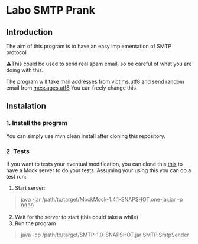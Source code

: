 # Labo SMTP Prank
##  Introduction
The aim of this program is to have an easy implementation of SMTP protocol

⚠️This could be used to send real spam email, so be careful of what you are doing with this.

The program will take mail addresses from [victims.utf8](config/victims.utf8) and send random email from [messages.utf8](config/messages.utf8)
You can freely change this.

## Instalation

### 1. Install the program
You can simply use mvn clean install after cloning this repository.

### 2. Tests
If you want to tests your eventual modification, you can clone this  [this](https://github.com/DominiqueComte/MockMock) 
to have a Mock server to do your tests. Assuming your using this you can do a test run:
1. Start server:
> java -jar /path/to/target/MockMock-1.4.1-SNAPSHOT.one-jar.jar -p 9999
2. Wait for the server to start (this could take a while)    
3. Run the program
> java -cp /path/to/target/SMTP-1.0-SNAPSHOT.jar SMTP.SmtpSender

